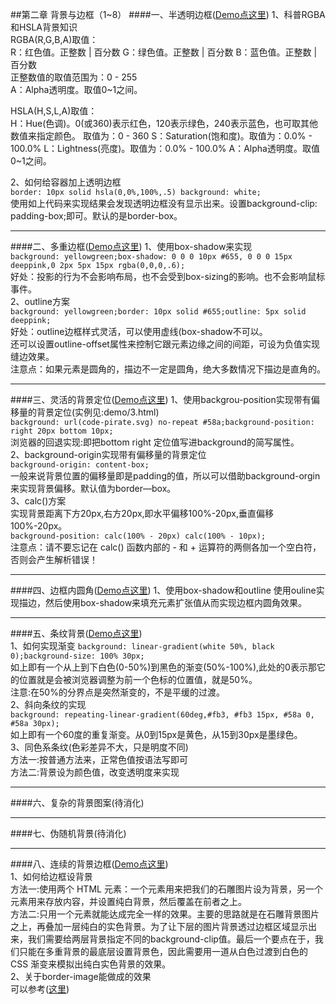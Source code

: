 ##第二章 背景与边框（1~8）
####一、半透明边框([Demo点这里](http://runjs.cn/code/gneuvmio))
1、科普RGBA和HSLA背景知识  
RGBA(R,G,B,A)取值：  
R：红色值。正整数 | 百分数
G：绿色值。正整数 | 百分数
B：蓝色值。正整数 | 百分数   
正整数值的取值范围为：0 - 255  
A：Alpha透明度。取值0~1之间。

HSLA(H,S,L,A)取值：  
H：Hue(色调)。0(或360)表示红色，120表示绿色，240表示蓝色，也可取其他数值来指定颜色。
取值为：0 - 360
S：Saturation(饱和度)。取值为：0.0% - 100.0%
L：Lightness(亮度)。取值为：0.0% - 100.0%
A：Alpha透明度。取值0~1之间。    

2、如何给容器加上透明边框  
`border: 10px solid hsla(0,0%,100%,.5) background: white;`   
使用如上代码来实现结果会发现透明边框没有显示出来。设置background-clip: padding-box;即可。默认的是border-box。
***
####二、多重边框([Demo点这里](http://runjs.cn/code/1xsddkkz))
1、使用box-shadow来实现    
`background: yellowgreen;box-shadow: 0 0 0 10px #655, 0 0 0 15px deeppink,0 2px 5px 15px rgba(0,0,0,.6);`  
好处：投影的行为不会影响布局，也不会受到box-sizing的影响。也不会影响鼠标事件。  
2、outline方案  
`background: yellowgreen;border: 10px solid #655;outline: 5px solid deeppink;`  
好处：outline边框样式灵活，可以使用虚线(box-shadow不可以。  
还可以设置outline-offset属性来控制它跟元素边缘之间的间距，可设为负值实现缝边效果。  
注意点：如果元素是圆角的，描边不一定是圆角，绝大多数情况下描边是直角的。
***
####三、灵活的背景定位([Demo点这里](http://runjs.cn/code/ukmlrtb3))
1、使用backgrou-position实现带有偏移量的背景定位(实例见:demo/3.html)         
`background: url(code-pirate.svg) no-repeat #58a;background-position: right 20px bottom 10px;`  
浏览器的回退实现:即把bottom right 定位值写进background的简写属性。  
2、background-origin实现带有偏移量的背景定位   
`background-origin: content-box;`  
一般来说背景位置的偏移量即是padding的值，所以可以借助background-orgin来实现背景偏移。默认值为border—box。  
3、calc()方案    
实现背景距离下方20px,右方20px,即水平偏移100%-20px,垂直偏移100%-20px。  
`background-position: calc(100% - 20px) calc(100% - 10px);`  
注意点：请不要忘记在 calc() 函数内部的 - 和 + 运算符的两侧各加一个空白符，否则会产生解析错误！
***
####四、边框内圆角([Demo点这里](http://runjs.cn/code/6sw4mcef))
1、使用box-shadow和outline
使用ouline实现描边，然后使用box-shadow来填充元素扩张值从而实现边框内圆角效果。
***
####五、条纹背景([Demo点这里](http://runjs.cn/code/at8ng7eu))   
1、如何实现渐变 
`background: linear-gradient(white 50%, black 0);background-size: 100% 30px;`     
如上即有一个从上到下白色(0-50%)到黑色的渐变(50%-100%),此处的0表示那它的位置就是会被浏览器调整为前一个色标的位置值，就是50%。    
注意:在50%的分界点是突然渐变的，不是平缓的过渡。  
2、斜向条纹的实现   
`background: repeating-linear-gradient(60deg,#fb3, #fb3 15px, #58a 0, #58a 30px);`    
如上即有一个60度的重复渐变。从0到15px是黄色，从15到30px是墨绿色。   
3、同色系条纹(色彩差异不大，只是明度不同)   
方法一:按普通方法来，正常色值按语法写即可   
方法二:背景设为颜色值，改变透明度来实现   
***
####六、复杂的背景图案(待消化)
***
####七、伪随机背景(待消化)
***
####八、连续的背景边框([Demo点这里](http://runjs.cn/code/2dsqth0a))   
1、如何给边框设背景   
方法一:使用两个 HTML 元素：一个元素用来把我们的石雕图片设为背景，另一个元素用来存放内容，并设置纯白背景，然后覆盖在前者之上。   
方法二:只用一个元素就能达成完全一样的效果。主要的思路就是在石雕背景图片之上，再叠加一层纯白的实色背景。为了让下层的图片背景透过边框区域显示出来，我们需要给两层背景指定不同的background-clip值。最后一个要点在于，我们只能在多重背景的最底层设置背景色，因此需要用一道从白色过渡到白色的 CSS 渐变来模拟出纯白实色背景的效果。   
2、关于border-image能做成的效果   
可以参考([这里](http://www.zhangxinxu.com/wordpress/2010/01/css3-border-image/))   

